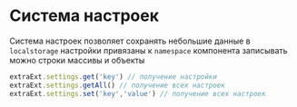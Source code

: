 # Система настроек
Система настроек позволяет сохранять небольшие данные в `localstorage`
настройки привязаны к `namespace` компонента
записывать можно строки массивы и объекты
```js
extraExt.settings.get('key') // получение настройки
extraExt.settings.getAll() // получение всех настроек
extraExt.settings.set('key','value') // получение всех настроек
```